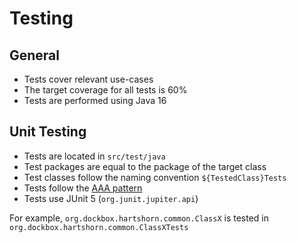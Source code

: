 # Testing
## General
- Tests cover relevant use-cases
- The target coverage for all tests is 60%
- Tests are performed using Java 16

## Unit Testing
- Tests are located in `src/test/java`
- Test packages are equal to the package of the target class
- Test classes follow the naming convention `${TestedClass}Tests`
- Tests follow the [AAA pattern](https://medium.com/@pjbgf/title-testing-code-ocd-and-the-aaa-pattern-df453975ab80)
- Tests use JUnit 5 (`org.junit.jupiter.api`)

For example, `org.dockbox.hartshorn.common.ClassX` is tested in `org.dockbox.hartshorn.common.ClassXTests`